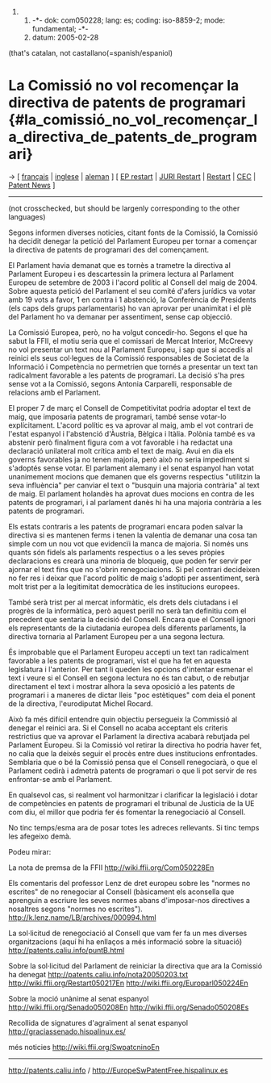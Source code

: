 1.  1.  -\*- dok: com050228; lang: es; coding: iso-8859-2; mode:
        fundamental; -\*-
    2.  datum: 2005-02-28

(that\'s catalan, not castallano(=spanish/espaniol)

# La Comissió no vol recomençar la directiva de patents de programari {#la_comissió_no_vol_recomençar_la_directiva_de_patents_de_programari}

-\> \[ [ français](Com050228Fr "wikilink") \| [
inglese](Com050228En "wikilink") \| [ aleman](Com050228De "wikilink") \]
\[ [ EP restart](Europarl050224En "wikilink") \| [ JURI
Restart](Restart050202En "wikilink") \| [
Restart](Restart050217En "wikilink") \| [ CEC](SwpatcecEn "wikilink") \|
[ Patent News](SwpatcninoEn "wikilink") \]

------------------------------------------------------------------------

(not crosschecked, but should be largenly corresponding to the other
languages)

Segons informen diverses noticies, citant fonts de la Comissió, la
Comissió ha decidit denegar la petició del Parlament Europeu per tornar
a començar la directiva de patents de programari des del començament.

El Parlament havia demanat que es tornès a trametre la directiva al
Parlament Europeu i es descartessin la primera lectura al Parlament
Europeu de setembre de 2003 i l\'acord polític al Consell del maig de
2004. Sobre aquesta petició del Parlament el seu comité d\'afers
jurídics va votar amb 19 vots a favor, 1 en contra i 1 abstenció, la
Conferència de Presidents (els caps dels grups parlamentaris) ho van
aprovar per unanimitat i el plè del Parlament ho va demanar per
assentiment, sense cap objecció.

La Comissió Europea, però, no ha volgut concedir-ho. Segons el que ha
sabut la FFII, el motiu seria que el comissari de Mercat Interior,
McCreevy no vol presentar un text nou al Parlament Europeu, i sap que si
accedís al reinici els seus col·legues de la Comissió responsables de
Societat de la Informació i Competència no permetrien que tornés a
presentar un text tan radicalment favorable a les patents de programari.
La decisió s\'ha pres sense vot a la Comissió, segons Antonia
Carparelli, responsable de relacions amb el Parlament.

El proper 7 de març el Consell de Competitivitat podria adoptar el text
de maig, que imposaria patents de programari, també sense votar-lo
explícitament. L\'acord polític es va aprovar al maig, amb el vot
contrari de l\'estat espanyol i l\'abstenció d\'Àustria, Bèlgica i
Itàlia. Polònia també es va abstenir però finalment figura com a vot
favorable i ha redactat una declaració unilateral molt crítica amb el
text de maig. Avui en dia els governs favorables ja no tenen majoria,
però això no seria impediment si s\'adoptés sense votar. El parlament
alemany i el senat espanyol han votat unanimement mocions que demanen
que els governs respectius \"utilitzin la seva influència\" per canviar
el text o \"busquin una majoria contrària\" al text de maig. El
parlament holandès ha aprovat dues mocions en contra de les patents de
programari, i al parlament danès hi ha una majoria contrària a les
patents de programari.

Els estats contraris a les patents de programari encara poden salvar la
directiva si es mantenen ferms i tenen la valentia de demanar una cosa
tan simple com un nou vot que evidencïi la manca de majoria. Si només
uns quants són fidels als parlaments respectius o a les seves pròpies
declaracions es crearà una minoria de bloqueig, que poden fer servir per
ajornar el text fins que no s\'obrin renegociacions. Si pel contrari
decideixen no fer res i deixar que l\'acord polític de maig s\'adopti
per assentiment, serà molt trist per a la legitimitat democràtica de les
institucions europees.

També serà trist per al mercat informàtic, els drets dels ciutadans i el
progrès de la informàtica, però aquest perill no serà tan definitiu com
el precedent que sentaria la decisió del Consell. Encara que el Consell
ignori els representants de la ciutadania europea dels diferents
parlaments, la directiva tornaria al Parlament Europeu per a una segona
lectura.

És improbable que el Parlament Europeu accepti un text tan radicalment
favorable a les patents de programari, vist el que ha fet en aquesta
legislatura i l\'anterior. Per tant li queden les opcions d\'intentar
esmenar el text i veure si el Consell en segona lectura no és tan cabut,
o de rebutjar directament el text i mostrar alhora la seva oposició a
les patents de programari i a maneres de dictar lleis \"poc estètiques\"
com deia el ponent de la directiva, l\'eurodiputat Michel Rocard.

Això fa més difícil entendre quin objectiu persegueix la Commissió al
denegar el reinici ara. Si el Consell no acaba acceptant els criteris
restrictius que va aprovar el Parlament la directiva acabarà rebutjada
pel Parlament Europeu. Si la Comissió vol retirar la directiva ho podria
haver fet, no calia que la deixés seguir el procès entre dues
institucions enfrontades. Semblaria que o bé la Comissió pensa que el
Consell renegociarà, o que el Parlament cedirà i admetrà patents de
programari o que li pot servir de res enfrontar-se amb el Parlament.

En qualsevol cas, si realment vol harmonitzar i clarificar la legislació
i dotar de competències en patents de programari el tribunal de Justicia
de la UE com diu, el millor que podria fer és fomentar la renegociació
al Consell.

No tinc temps/esma ara de posar totes les adreces rellevants. Si tinc
temps les afegeixo demà.

Podeu mirar:

La nota de premsa de la FFII <http://wiki.ffii.org/Com050228En>

Els comentaris del professor Lenz de dret europeu sobre les \"normes no
escrites\" de no renegociar al Consell (bàsicament els aconsella que
aprenguin a escriure les seves normes abans d\'imposar-nos directives a
nosaltres segons \"normes no escrites\").
<http://k.lenz.name/LB/archives/000994.html>

La sol·licitud de renegociació al Consell que vam fer fa un mes diverses
organitzacions (aquí hi ha enllaços a més informació sobre la situació)
<http://patents.caliu.info/puntB.html>

Sobre la sol·licitud del Parlament de reiniciar la directiva que ara la
Comissió ha denegat <http://patents.caliu.info/nota20050203.txt>
<http://wiki.ffii.org/Restart050217En>
<http://wiki.ffii.org/Europarl050224En>

Sobre la moció unànime al senat espanyol
<http://wiki.ffii.org/Senado050208En>
<http://wiki.ffii.org/Senado050208Es>

Recollida de signatures d\'agraïment al senat espanyol
<http://graciassenado.hispalinux.es/>

més noticies <http://wiki.ffii.org/SwpatcninoEn>

------------------------------------------------------------------------

<http://patents.caliu.info> / <http://EuropeSwPatentFree.hispalinux.es>
